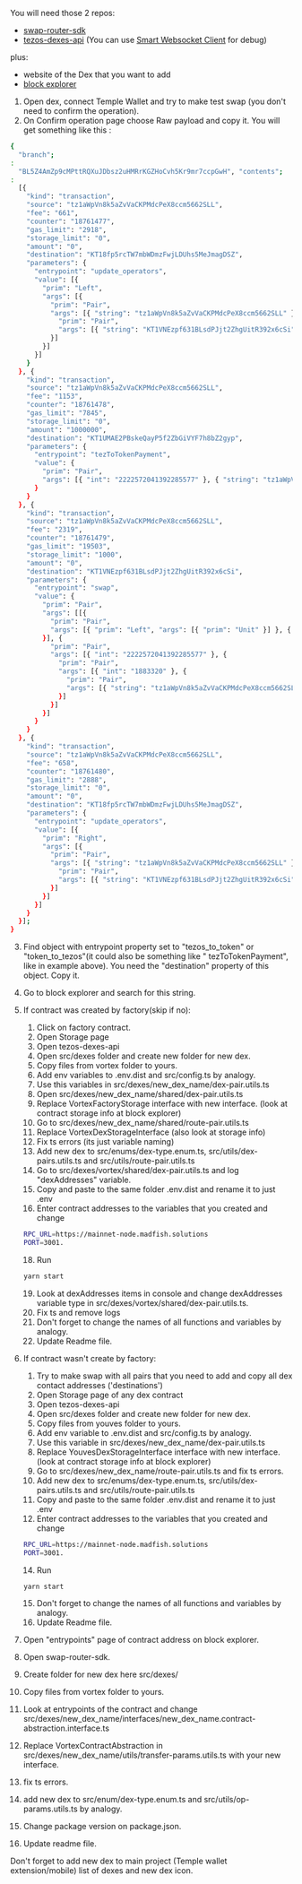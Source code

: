 You will need those 2 repos:

- [swap-router-sdk](https://github.com/madfish-solutions/swap-router-sdk)
- [tezos-dexes-api](https://github.com/madfish-solutions/tezos-dexes-api) (You can use [Smart Websocket Client](https://chrome.google.com/webstore/detail/smart-websocket-client/omalebghpgejjiaoknljcfmglgbpocdp) for debug)

plus:

- website of the Dex that you want to add
- [block explorer](https://tzkt.io/)

1. Open dex, connect Temple Wallet and try to make test swap (you don't need to confirm the operation).
2. On Confirm operation page choose Raw payload and copy it.
   You will get something like this :

```bash
{
  "branch";
:
  "BL5Z4AmZp9cMPttRQXuJDbsz2uHMRrKGZHoCvh5Kr9mr7ccpGwH", "contents";
:
  [{
    "kind": "transaction",
    "source": "tz1aWpVn8k5aZvVaCKPMdcPeX8ccm5662SLL",
    "fee": "661",
    "counter": "18761477",
    "gas_limit": "2918",
    "storage_limit": "0",
    "amount": "0",
    "destination": "KT18fp5rcTW7mbWDmzFwjLDUhs5MeJmagDSZ",
    "parameters": {
      "entrypoint": "update_operators",
      "value": [{
        "prim": "Left",
        "args": [{
          "prim": "Pair",
          "args": [{ "string": "tz1aWpVn8k5aZvVaCKPMdcPeX8ccm5662SLL" }, {
            "prim": "Pair",
            "args": [{ "string": "KT1VNEzpf631BLsdPJjt2ZhgUitR392x6cSi" }, { "int": "1" }]
          }]
        }]
      }]
    }
  }, {
    "kind": "transaction",
    "source": "tz1aWpVn8k5aZvVaCKPMdcPeX8ccm5662SLL",
    "fee": "1153",
    "counter": "18761478",
    "gas_limit": "7845",
    "storage_limit": "0",
    "amount": "1000000",
    "destination": "KT1UMAE2PBskeQayP5f2ZbGiVYF7h8bZ2gyp",
    "parameters": {
      "entrypoint": "tezToTokenPayment",
      "value": {
        "prim": "Pair",
        "args": [{ "int": "2222572041392285577" }, { "string": "tz1aWpVn8k5aZvVaCKPMdcPeX8ccm5662SLL" }]
      }
    }
  }, {
    "kind": "transaction",
    "source": "tz1aWpVn8k5aZvVaCKPMdcPeX8ccm5662SLL",
    "fee": "2319",
    "counter": "18761479",
    "gas_limit": "19503",
    "storage_limit": "1000",
    "amount": "0",
    "destination": "KT1VNEzpf631BLsdPJjt2ZhgUitR392x6cSi",
    "parameters": {
      "entrypoint": "swap",
      "value": {
        "prim": "Pair",
        "args": [[{
          "prim": "Pair",
          "args": [{ "prim": "Left", "args": [{ "prim": "Unit" }] }, { "int": "36" }]
        }], {
          "prim": "Pair",
          "args": [{ "int": "2222572041392285577" }, {
            "prim": "Pair",
            "args": [{ "int": "1883320" }, {
              "prim": "Pair",
              "args": [{ "string": "tz1aWpVn8k5aZvVaCKPMdcPeX8ccm5662SLL" }, { "string": "1652193014" }]
            }]
          }]
        }]
      }
    }
  }, {
    "kind": "transaction",
    "source": "tz1aWpVn8k5aZvVaCKPMdcPeX8ccm5662SLL",
    "fee": "658",
    "counter": "18761480",
    "gas_limit": "2888",
    "storage_limit": "0",
    "amount": "0",
    "destination": "KT18fp5rcTW7mbWDmzFwjLDUhs5MeJmagDSZ",
    "parameters": {
      "entrypoint": "update_operators",
      "value": [{
        "prim": "Right",
        "args": [{
          "prim": "Pair",
          "args": [{ "string": "tz1aWpVn8k5aZvVaCKPMdcPeX8ccm5662SLL" }, {
            "prim": "Pair",
            "args": [{ "string": "KT1VNEzpf631BLsdPJjt2ZhgUitR392x6cSi" }, { "int": "1" }]
          }]
        }]
      }]
    }
  }];
}

```

3. Find object with entrypoint property set to "tezos_to_token" or "token_to_tezos"(it could also be something like "
   tezToTokenPayment", like in example above). You need the "destination" property of this object. Copy it.
4. Go to block explorer and search for this string.

5. If contract was created by factory(skip if no):
    1. Click on factory contract.
    2. Open Storage page
    3. Open tezos-dexes-api
    4. Open src/dexes folder and create new folder for new dex.
    5. Copy files from vortex folder to yours.
    6. Add env variables to .env.dist and src/config.ts by analogy.
    7. Use this variables in src/dexes/new_dex_name/dex-pair.utils.ts
    8. Open src/dexes/new_dex_name/shared/dex-pair.utils.ts
    9. Replace VortexFactoryStorage interface with new interface. (look at contract storage info at block explorer)
    10. Go to src/dexes/new_dex_name/shared/route-pair.utils.ts
    11. Replace VortexDexStorageInterface (also look at storage info)
    12. Fix ts errors (its just variable naming)
    13. Add new dex to src/enums/dex-type.enum.ts, src/utils/dex-pairs.utils.ts and src/utils/route-pair.utils.ts
    14. Go to src/dexes/vortex/shared/dex-pair.utils.ts and log "dexAddresses" variable.
    15. Copy and paste to the same folder .env.dist and rename it to just .env
    16. Enter contract addresses to the variables that you created and change 
    ```bash
    RPC_URL=https://mainnet-node.madfish.solutions
    PORT=3001.
    ```
    18. Run
    ```bash
   yarn start
    ```
    19. Look at dexAddresses items in console and change dexAddresses variable type in src/dexes/vortex/shared/dex-pair.utils.ts.
    20. Fix ts and remove logs
    21. Don't forget to change the names of all functions and variables by analogy.
    22. Update Readme file.

6. If contract wasn't create by factory:
    1. Try to make swap with all pairs that you need to add and copy all dex contact addresses ('destinations')
    2. Open Storage page of any dex contract
    3. Open tezos-dexes-api
    4. Open src/dexes folder and create new folder for new dex.
    5. Copy files from youves folder to yours.
    6. Add env variable to .env.dist and src/config.ts by analogy.
    7. Use this variable in src/dexes/new_dex_name/dex-pair.utils.ts
    9. Replace YouvesDexStorageInterface interface with new interface. (look at contract storage info at block explorer)
    10. Go to src/dexes/new_dex_name/route-pair.utils.ts and fix ts errors.
    11. Add new dex to src/enums/dex-type.enum.ts, src/utils/dex-pairs.utils.ts and src/utils/route-pair.utils.ts
    12. Copy and paste to the same folder .env.dist and rename it to just .env
    13. Enter contract addresses to the variables that you created and change
    ```bash
   RPC_URL=https://mainnet-node.madfish.solutions
   PORT=3001.
    ```
    14. Run 
    ```bash
   yarn start
    ```
    15. Don't forget to change the names of all functions and variables by analogy.
    16. Update Readme file.

8. Open "entrypoints" page of contract address on block explorer.
9. Open swap-router-sdk.
10. Create folder for new dex here src/dexes/
11. Copy files from vortex folder to yours.

12. Look at entrypoints of the contract and change
    src/dexes/new_dex_name/interfaces/new_dex_name.contract-abstraction.interface.ts
13. Replace VortexContractAbstraction in src/dexes/new_dex_name/utils/transfer-params.utils.ts with your new interface.
14. fix ts errors.
15. add new dex to src/enum/dex-type.enum.ts and src/utils/op-params.utils.ts by analogy.
16. Change package version on package.json.
17. Update readme file.

Don't forget to add new dex to main project (Temple wallet extension/mobile) list of dexes and new dex icon.
